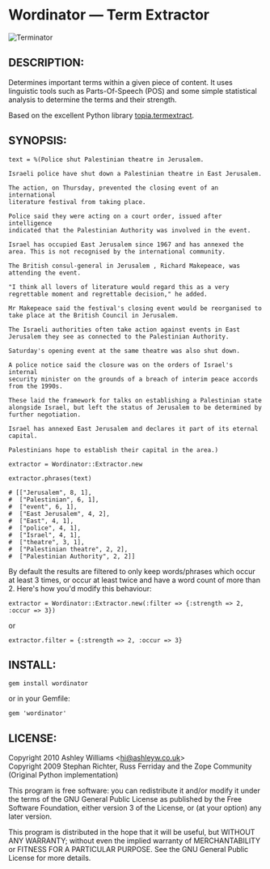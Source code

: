 # Wordinator — Term Extractor

![Terminator](http://t2.gstatic.com/images?q=tbn:WsQuaNoyT47gEM:http://img169.imageshack.us/img169/8233/dessinshwaug0.jpg&t=1)

## DESCRIPTION:

Determines important terms within a given piece of content. It
uses linguistic tools such as Parts-Of-Speech (POS) and some simple
statistical analysis to determine the terms and their strength.

Based on the excellent Python library [topia.termextract](http://pypi.python.org/pypi/topia.termextract/).

## SYNOPSIS:
    
    text = %(Police shut Palestinian theatre in Jerusalem.
    
    Israeli police have shut down a Palestinian theatre in East Jerusalem.
    
    The action, on Thursday, prevented the closing event of an international
    literature festival from taking place.
    
    Police said they were acting on a court order, issued after intelligence
    indicated that the Palestinian Authority was involved in the event.
    
    Israel has occupied East Jerusalem since 1967 and has annexed the
    area. This is not recognised by the international community.
    
    The British consul-general in Jerusalem , Richard Makepeace, was
    attending the event.
    
    "I think all lovers of literature would regard this as a very
    regrettable moment and regrettable decision," he added.
    
    Mr Makepeace said the festival's closing event would be reorganised to
    take place at the British Council in Jerusalem.
    
    The Israeli authorities often take action against events in East
    Jerusalem they see as connected to the Palestinian Authority.
    
    Saturday's opening event at the same theatre was also shut down.
    
    A police notice said the closure was on the orders of Israel's internal
    security minister on the grounds of a breach of interim peace accords
    from the 1990s.
    
    These laid the framework for talks on establishing a Palestinian state
    alongside Israel, but left the status of Jerusalem to be determined by
    further negotiation.
    
    Israel has annexed East Jerusalem and declares it part of its eternal
    capital.
    
    Palestinians hope to establish their capital in the area.)
    
    extractor = Wordinator::Extractor.new

    extractor.phrases(text)
    
    # [["Jerusalem", 8, 1],
    #  ["Palestinian", 6, 1],
    #  ["event", 6, 1],
    #  ["East Jerusalem", 4, 2],
    #  ["East", 4, 1],
    #  ["police", 4, 1],
    #  ["Israel", 4, 1],
    #  ["theatre", 3, 1],
    #  ["Palestinian theatre", 2, 2],
    #  ["Palestinian Authority", 2, 2]]
    
    
By default the results are filtered to only keep words/phrases which occur at least 3 times, or occur at least twice and have a word count of more than 2. Here's how you'd modify this behaviour:
    
`extractor = Wordinator::Extractor.new(:filter => {:strength => 2, :occur => 3})`

or

`extractor.filter = {:strength => 2, :occur => 3}`

## INSTALL:

    gem install wordinator

or in your Gemfile:

    gem 'wordinator'

## LICENSE:

Copyright 2010 Ashley Williams \<<hi@ashleyw.co.uk>\>  
Copyright 2009 Stephan Richter, Russ Ferriday and the Zope Community (Original Python implementation)  

This program is free software: you can redistribute it and/or modify
it under the terms of the GNU General Public License as published by
the Free Software Foundation, either version 3 of the License, or
(at your option) any later version.

This program is distributed in the hope that it will be useful,
but WITHOUT ANY WARRANTY; without even the implied warranty of
MERCHANTABILITY or FITNESS FOR A PARTICULAR PURPOSE.  See the
GNU General Public License for more details.
